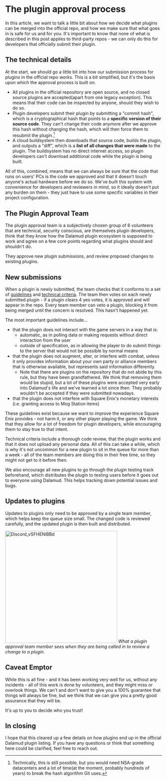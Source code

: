# The plugin approval process
In this article, we want to talk a little bit about how we decide what plugins can be merged into the official repo, and how we make sure that what goes in is safe for us and for you. It's important to know that none of what is described in this post applies to third-party repos - we can only do this for developers that officially submit their plugin.

## The technical details
At the start, we should go a little bit into how our submission process for plugins in the official repo works. This is a bit simplified, but it's the basis upon which the approval process is built on.

* All plugins in the official repository are open source, and no closed source plugins are accepted(apart from one legacy exception). This means that their code can be inspected by anyone, should they wish to do so.
* Plugin developers submit their plugin by submitting a "commit hash", which is a cryptographical hash that points to a **specific version of their source code**. They can't change their code anymore after we approve this hash without changing the hash, which will then force them to resubmit the plugin.[^1]
* A cloud buildsystem then downloads that source code, builds the plugin, and outputs a "diff", which is a **list of all changes that were made** to the plugin. The buildsystem has no direct internet access, so plugin developers can't download additional code while the plugin is being built.

All of this, combined, means that we can always be sure that the code that runs on users' PCs is the code we approved and that it doesn't touch anyone's actual hardware before we do so. We've built this system with convenience for developers and reviewers in mind, so it ideally doesn't put any burden on them - they just have to use some specific variables in their project configuration.

## The Plugin Approval Team
The plugin approval team is a subjectively chosen group of 6 volunteers that are technical, security conscious, are themselves plugin developers, think that they know how the Dalamud plugin ecosystem is supposed to work and agree on a few core points regarding what plugins should and shouldn't do.

They approve new plugin submissions, and review proposed changes to existing plugins.

## New submissions
When a plugin is newly submitted, the team checks that it conforms to a set of [guidelines](https://goatcorp.github.io/faq/development#q-what-am-i-allowed-to-do-in-my-plugin) and [technical criteria](https://github.com/goatcorp/DalamudPluginsD17#approval-criteria). The team then votes on each newly submitted plugin - if a plugin clears 4 yes votes, it is approved and will appear in the repo. Every team member can veto a plugin, blocking it from being merged until the concern is resolved. This hasn't happened yet.

The most important guidelines include...
- that the plugin does not interact with the game servers in a way that is:
    - automatic, as in polling data or making requests without direct interaction from the user
    - outside of specification, as in allowing the player to do submit things to the server that would not be possible by normal means
- that the plugin does not augment, alter, or interfere with combat, unless it only provides information about your own party or alliance members that is otherwise available, but represents said information differently.
    - Note that there are plugins on the repository that do not abide by this rule, but they have been grandfathered. We think that removing them would be stupid, but a lot of these plugins were accepted very early into Dalamud's life and we've learned a lot since then. They probably wouldn't be accepted if they were submitted nowadays.
- that the plugin does not interfere with Square Enix's monetary interests (i.e. granting access to Mog Station items) 

These guidelines exist because we want to improve the experience Square Enix provides - not harm it, or any other player playing the game. We think that they allow for a lot of freedom for plugin developers, while encouraging them to stay true to that intent. 

Technical criteria include a thorough code review, that the plugin works and that it does not upload any personal data. All of this can take a while, which is why it's not uncommon for a new plugin to sit in the queue for more than a week - all of the team members are doing this in their free time, so they might not get to it before then.

We also encourage all new plugins to go through the plugin testing track beforehand, which distributes the plugin to testing users before it goes out to everyone using Dalamud. This helps tracking down potential issues and bugs.

## Updates to plugins
Updates to plugins only need to be approved by a single team member, which helps keep the queue size small. The changed code is reviewed carefully, and the updated plugin is then built and distributed.

<img width="360" alt="Discord_vSFHENlBBd" src="https://user-images.githubusercontent.com/16760685/217103831-de5c1af3-7244-438e-8e8e-7408d2545814.png">
<em>What a plugin approval team member sees when they are being called in to review a change to a plugin.</em>

## Caveat Emptor
While this is all fine - and it has been working very well for us, without any incidents - all of this work is done by volunteers, and they might miss or overlook things. We can't and don't want to give you a 100% guarantee that things will always be fine, but we think that we can give you a pretty good assurance that they will be.

It's up to you to decide who you trust!

## In closing
I hope that this cleared up a few details on how plugins end up in the official Dalamud plugin listing. If you have any questions or think that something here could be clarified, feel free to reach out.

[^1]: Technically, this is still possible, but you would need NSA-grade datacenters and a lot of time(at the moment, probably hundreds of years) to break the hash algorithm Git uses.
